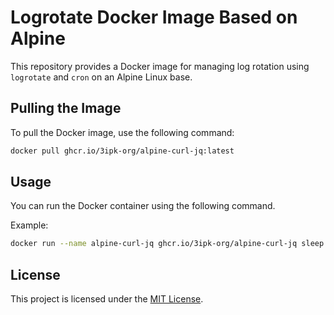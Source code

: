 # Logrotate Docker Image Based on Alpine

This repository provides a Docker image for managing log rotation using `logrotate` and `cron` on an Alpine Linux base.

## Pulling the Image

To pull the Docker image, use the following command:

```bash
docker pull ghcr.io/3ipk-org/alpine-curl-jq:latest
```

## Usage

You can run the Docker container using the following command.

Example:
```bash
docker run --name alpine-curl-jq ghcr.io/3ipk-org/alpine-curl-jq sleep infinity
```

## License

This project is licensed under the [MIT License](LICENSE).

